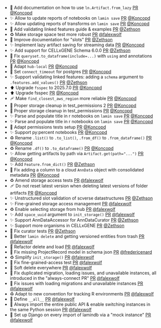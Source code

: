 - 📝 Add documentation on how to use `ln.Artifact.from_lazy` [PR](https://github.com/laminlabs/lamindb/pull/3056) [@Koncopd](https://github.com/Koncopd)
- ✨ Allow to update reports of notebooks on `lamin save` [PR](https://github.com/laminlabs/lamindb/pull/3050) [@Koncopd](https://github.com/Koncopd)
- ✨ Allow updating reports of transforms on `lamin save` [PR](https://github.com/laminlabs/lamin-cli/pull/151) [@Koncopd](https://github.com/Koncopd)
- 📝 Add validating linked features guide & examples [PR](https://github.com/laminlabs/lamindb/pull/3052) [@Zethson](https://github.com/Zethson)
- ♻️ Make storage space test more robust [PR](https://github.com/laminlabs/lamindb/pull/3054) [@falexwolf](https://github.com/falexwolf)
- 📝 Improve documentation for "slots" [PR](https://github.com/laminlabs/lamindb/pull/3048) [@Zethson](https://github.com/Zethson)
- ✨ Implement lazy artifact saving for streaming data [PR](https://github.com/laminlabs/lamindb/pull/3051) [@Koncopd](https://github.com/Koncopd)
- ✨ Add support for CELLxGENE Schema 6.0.0 [PR](https://github.com/laminlabs/lamindb/pull/3000) [@Zethson](https://github.com/Zethson)
- 🐛 Fix `queryset.to_dataframe(include=...)` with `using` and annotations [PR](https://github.com/laminlabs/lamindb/pull/3053) [@Koncopd](https://github.com/Koncopd)
- 💚 Adapt `hub-local` [PR](https://github.com/laminlabs/lamindb-setup/pull/1130) [@Koncopd](https://github.com/Koncopd)
- 🔧 Set `connect_timeout` for postgres [PR](https://github.com/laminlabs/lamindb-setup/pull/1129) [@Koncopd](https://github.com/Koncopd)
- ✨ Support validating linked features: adding a `schema` argument to `.features.add_values()` [PR](https://github.com/laminlabs/lamindb/pull/3039) [@Zethson](https://github.com/Zethson)
- ⬆️ Upgrade `fsspec` to 2025.7.0 [PR](https://github.com/laminlabs/lamindb/pull/3047) [@Koncopd](https://github.com/Koncopd)
- ⬆️ Upgrade fsspec [PR](https://github.com/laminlabs/lamindb-setup/pull/1128) [@Koncopd](https://github.com/Koncopd)
- 🩹 Make `find_closest_aws_region` more reliable [PR](https://github.com/laminlabs/lamindb-setup/pull/1127) [@Koncopd](https://github.com/Koncopd)
- 💚 Proper storage cleanup in test_permissions 2 [PR](https://github.com/laminlabs/lamindb/pull/3045) [@Koncopd](https://github.com/Koncopd)
- 💚 Proper storage cleanup in test_permissions [PR](https://github.com/laminlabs/lamindb/pull/3044) [@Koncopd](https://github.com/Koncopd)
- ✨ Parse and populate title in r notebooks on `lamin save` [PR](https://github.com/laminlabs/lamindb/pull/3043) [@Koncopd](https://github.com/Koncopd)
- ✨ Parse and populate title in r notebooks on `lamin save` [PR](https://github.com/laminlabs/lamin-cli/pull/150) [@Koncopd](https://github.com/Koncopd)
- 💚 Adapt permissions tests setup [PR](https://github.com/laminlabs/lamindb/pull/3042) [@Koncopd](https://github.com/Koncopd)
- ✨ Support py:percent notebooks [PR](https://github.com/laminlabs/lamindb/pull/3041) [@Koncopd](https://github.com/Koncopd)
- ♻️ Rename `.list()` to `.to_list()`, `.from_df()` to `.from_dataframe()` [PR](https://github.com/laminlabs/lamindb/pull/3038) [@Koncopd](https://github.com/Koncopd)
- ♻️ Rename `.df()` to `.to_dataframe()` [PR](https://github.com/laminlabs/lamindb/pull/3035) [@Koncopd](https://github.com/Koncopd)
- ✨ Allow getting artifacts by path via `Artifact.get(path="...")` [PR](https://github.com/laminlabs/lamindb/pull/3034) [@Koncopd](https://github.com/Koncopd)
- ✨ Add `Feature.from_dict()`  [PR](https://github.com/laminlabs/lamindb/pull/3030) [@Zethson](https://github.com/Zethson)
- 🐛 Fix adding a column to a cloud `AnnData` object with consolidated metadata [PR](https://github.com/laminlabs/lamindb/pull/3033) [@Koncopd](https://github.com/Koncopd)
- ♻️ Amend storage access tests [PR](https://github.com/laminlabs/lamindb/pull/3032) [@falexwolf](https://github.com/falexwolf)
- 🩹 Do not reset latest version when deleting latest versions of folder artifacts [PR](https://github.com/laminlabs/lamindb/pull/3031) [@Koncopd](https://github.com/Koncopd)
- ✨ Unstructured slot validation of scverse datastructures [PR](https://github.com/laminlabs/lamindb/pull/3029) [@Zethson](https://github.com/Zethson)
- ✨ Fine-grained storage access management [PR](https://github.com/laminlabs/lamindb/pull/3023) [@falexwolf](https://github.com/falexwolf)
- ♻️ Enable selecting storage from hub [PR](https://github.com/laminlabs/lamindb-setup/pull/1125) [@falexwolf](https://github.com/falexwolf)
- ✨ Add `space_uuid` argument to `init_storage()` [PR](https://github.com/laminlabs/lamindb-setup/pull/1124) [@falexwolf](https://github.com/falexwolf)
- ✨ Support AnnDataAccessor for AnnDataCurator [PR](https://github.com/laminlabs/lamindb/pull/2980) [@Zethson](https://github.com/Zethson)
- ✨ Support more organisms in CELLxGENE [PR](https://github.com/laminlabs/lamindb/pull/3026) [@Zethson](https://github.com/Zethson)
- 💚  Fix curator tests [PR](https://github.com/laminlabs/lamindb/pull/3028) [@Zethson](https://github.com/Zethson)
- 🚸 Better `lamin delete` and getting versioned entities from trash [PR](https://github.com/laminlabs/lamindb/pull/3025) [@falexwolf](https://github.com/falexwolf)
- 🚸 Refactor delete and load [PR](https://github.com/laminlabs/lamin-cli/pull/149) [@falexwolf](https://github.com/falexwolf)
- 🐛 Fix missing ProjectRecord model in schema json [PR](https://github.com/laminlabs/lamindb/pull/3024) [@fredericenard](https://github.com/fredericenard)
- ♻️ Simplify `init_storage()` [PR](https://github.com/laminlabs/lamindb-setup/pull/1123) [@falexwolf](https://github.com/falexwolf)
- 💚 Fix fine-grained-access test [PR](https://github.com/laminlabs/lamindb-setup/pull/1122) [@falexwolf](https://github.com/falexwolf)
- 🚸 Soft delete everywhere [PR](https://github.com/laminlabs/lamindb/pull/3022) [@falexwolf](https://github.com/falexwolf)
- 🐛 Fix duplicated migration, loading issues, and unavailable instances, all introduced in the "always-connect PR" [PR](https://github.com/laminlabs/lamindb/pull/3021) [@falexwolf](https://github.com/falexwolf)
- 🐛 Fix issues with loading migrations and unavailable instances [PR](https://github.com/laminlabs/lamindb-setup/pull/1121) [@falexwolf](https://github.com/falexwolf)
- ♻️ Adapt to new convention for tracking R environments [PR](https://github.com/laminlabs/lamindb/pull/3020) [@falexwolf](https://github.com/falexwolf)
- 🚸 Define `__all__` [PR](https://github.com/laminlabs/lamindb/pull/3019) [@falexwolf](https://github.com/falexwolf)
- 🚸 Always import the entire public API & enable switching instances in the same Python session [PR](https://github.com/laminlabs/lamindb/pull/2851) [@falexwolf](https://github.com/falexwolf)
- 🚸 Set up Django on every import of lamindb via a "mock instance" [PR](https://github.com/laminlabs/lamindb-setup/pull/1063) [@falexwolf](https://github.com/falexwolf)
